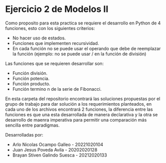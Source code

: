 # Ejercicio 2 de Modelos II
Como proposito para esta practica se requiere el desarrollo en Python de 4 funciones, esto con los siguientes criterios:
- No hacer uso de estados.
- Funciones que implementen recursividad.
- En cada función no se puede usar el operando que debe de reemplazar la función (ejemplo: no se puede usar / en la función de división)

Las funciones que se requieren desarrollar son:
- Función división.
- Función potencia.
- Función producto.
- Función termino n de la serie de Fibonacci.

En esta carpeta del repositorio encontrará las soluciones propuestas por el grupo de trabajo para dar solución a los requerimientos planteados, en cada uno de los archivos encontrará 2 funciones, la diferencia entre las funciones es que una esta desarrollada de manera declarativa y la otra se desarrollo de maenra imperativa para permitir una comparación más sencilla entre paradigmas.

Desarrolladas por:

- Arlo Nicolas Ocampo Galleo - 20221020104
- Juan Jesus Poveda Avila - 20202020128
- Brayan Stiven Galindo Suesca - 20212020133
